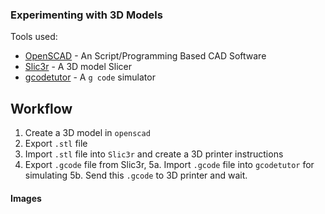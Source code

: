 ### Experimenting with 3D Models

Tools used:

- [OpenSCAD](https://openscad.org/) - An Script/Programming Based CAD Software
- [Slic3r](https://slic3r.org/) - A 3D model Slicer
- [gcodetutor](https://gcodetutor.com/cnc-program-simulator.html) - A `g code` simulator

## Workflow

1. Create a 3D model in `openscad`
2. Export `.stl` file
3. Import `.stl` file into `Slic3r` and create a 3D printer instructions
4. Export `.gcode` file from Slic3r,
5a. Import `.gcode` file into `gcodetutor` for simulating
5b. Send this `.gcode` to 3D printer and wait.

#### Images
